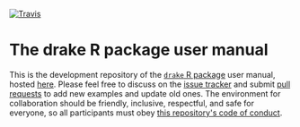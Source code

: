 <a href="https://travis-ci.org/ropenscilabs/drake-manual"><img src="https://travis-ci.org/ropenscilabs/drake-manual.svg?branch=master" alt="Travis"></a>

# The drake R package user manual

This is the development repository of the [`drake` R package](https://github.com/ropensci/drake) user manual, hosted [here](https://ropenscilabs.github.io/drake-manual/). Please feel free to discuss on the [issue tracker](https://github.com/ropenscilabs/drake-manual/issues) and submit [pull requests](https://github.com/ropenscilabs/drake-manual/pulls) to add new examples and update old ones. The environment for collaboration should be friendly, inclusive, respectful, and safe for everyone, so all participants must obey [this repository's code of conduct](https://github.com/ropenscilabs/drake-manual/blob/master/CODE_OF_CONDUCT.md).
